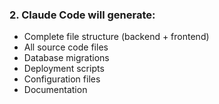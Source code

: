### **2. Claude Code will generate:**
- Complete file structure (backend + frontend)
- All source code files
- Database migrations
- Deployment scripts
- Configuration files
- Documentation

